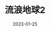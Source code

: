 ---
layout: page
title: 流浪地球2
description:
category: 电影
img: assets/img/movie/2023/liu_lang_di_qiu_2.webp
star: 3
date: 2023-01-25
---